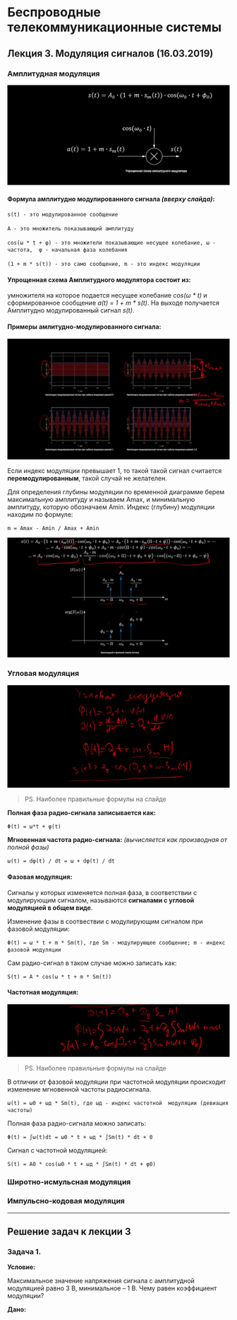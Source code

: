 # Беспроводные телекоммуникационные системы

## Лекция 3. Модуляция сигналов (16.03.2019)

### Амплитудная модуляция ###

![](img/3/1.png)

#### Формула амплитудно модулированного сигнала *(вверху слайда)*:

	s(t) - это модулированное сообщение

	A - это множитель показывающий амплитуду

	cos(ω * t + φ) - это множители показывающие несущее колебание, ω - частота,  φ - начальная фаза колебания

	(1 + m * s(t)) - это само сообщение, m - это индекс модуляции


#### Упрощенная схема Амплитудного модулятора состоит из:
умножителя на которое подается несущее колебание *cos(ω * t)* и сформированное сообщение *a(t) = 1 + m * s(t)*. На выходе получается Амплитудно модулированный сигнал *s(t)*.

#### Примеры амлитудно-модулированного сигнала:

![](img/3/2.png)

Если индекс модуляции превышает 1, то такой такой сигнал считается **перемодулированным**, такой случай не желателен.

Для определения глубины модуляции по временной диаграмме берем максимальную амплитуду и называем Amax, и минимальную амплитуду, которую обозначаем Amin. Индекс (глубину) модуляции находим по формуле:

	m = Amax - Amin / Amax + Amin

![](img/3/3.png)

### Угловая модуляция ###

![](img/3/4.png)

> PS. Наиболее правильные формулы на слайде

**Полная фаза радио-сигнала записывается как:**

	Φ(t) = ω*t + φ(t)

**Мгновенная частота радио-сигнала:** *(вычисляется как производная от полной фазы)*

	ω(t) = dφ(t) / dt = ω + dφ(t) / dt

#### Фазовая модуляция:

Сигналы у которых изменяется полная фаза, в соответствии с модулирующим сигналом, называются **сигналами с угловой модуляцией в общем виде**. 

Изменение фазы в соотвествии с модулирующим сигналом при фазовой модуляции:

	Φ(t) = ω * t + m * Sm(t), где Sm - модулирующее сообщение; m - индекс фазовой модуляции

Сам радио-сигнал в таком случае можно записать как:

	S(t) = A * cos(ω * t + m * Sm(t))

#### Частотная модуляция:

![](img/3/5.png)

> PS. Наиболее правильные формулы на слайде

В отличии от фазовой модуляции при частотной модуляции происходит изменение мгновенной частоты радиосигнала.

	ω(t) = ω0 + ωд * Sm(t), где ωд - индекс частотной  модуляции (девиация частоты)

Полная фаза радио-сигнала можно записать:

	Φ(t) = ∫ω(t)dt = ω0 * t + ωд * ∫Sm(t) * dt + 0

Сигнал с частотной модуляцией:

	S(t) = A0 * cos(ω0 * t + ωд * ∫Sm(t) * dt + φ0)

### Широтно-исмульсная модуляция

### Импульсно-кодовая модуляция

***
## Решение задач к лекции 3

### Задача 1.

**Условие:**

Максимальное значение напряжения сигнала с амплитудной модуляцией равно 3 В, минимальное – 1 В. Чему равен коэффициент модуляции?

**Дано:**